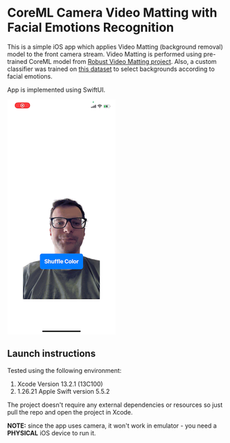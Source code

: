 # CoreML Camera Video Matting with Facial Emotions Recognition

This is a simple iOS app which applies Video Matting (background removal) model to the front camera stream. Video Matting is performed using pre-trained CoreML model from [Robust Video Matting project](https://github.com/PeterL1n/RobustVideoMatting).
Also, a custom classifier was trained on [this dataset](https://www.kaggle.com/competitions/challenges-in-representation-learning-facial-expression-recognition-challenge/overview) to select backgrounds according to facial emotions.

App is implemented using SwiftUI.


![](images/sample.gif)

## Launch instructions

Tested using the following environment:
1) Xcode Version 13.2.1 (13C100)
2) 1.26.21 Apple Swift version 5.5.2

The project doesn't require any external dependencies or resources so just pull the repo and open the project in Xcode.

<b>NOTE:</b> since the app uses camera, it won't work in emulator - you need a <b>PHYSICAL</b> iOS device to run it.

